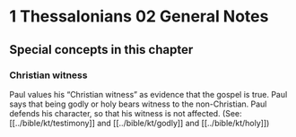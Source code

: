 # 1 Thessalonians 02 General Notes
## Special concepts in this chapter

### Christian witness
Paul values his “Christian witness” as evidence that the gospel is true. Paul says that being godly or holy bears witness to the non-Christian. Paul defends his character, so that his witness is not affected. (See: [[../bible/kt/testimony]] and [[../bible/kt/godly]] and [[../bible/kt/holy]])